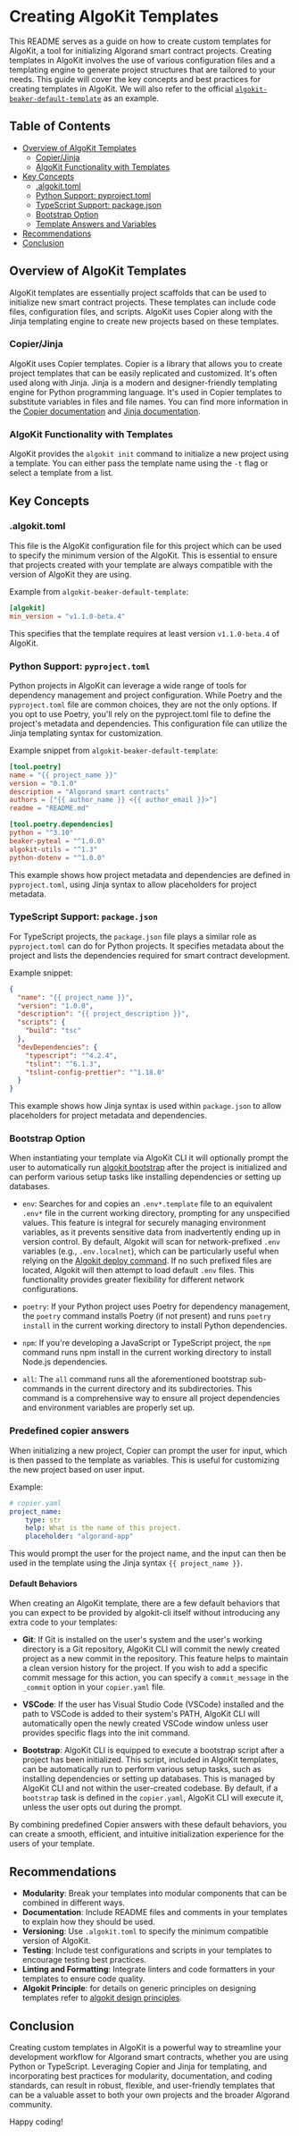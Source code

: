# Creating AlgoKit Templates

This README serves as a guide on how to create custom templates for AlgoKit, a tool for initializing Algorand smart contract projects. 
Creating templates in AlgoKit involves the use of various configuration files and a templating engine to generate project structures that are tailored to your needs.
This guide will cover the key concepts and best practices for creating templates in AlgoKit.
We will also refer to the official [`algokit-beaker-default-template`](https://github.com/algorandfoundation/algokit-beaker-default-template) as an example.
## Table of Contents

- [Overview of AlgoKit Templates](#overview-of-algokit-templates)
  - [Copier/Jinja](#copierjinja)
  - [AlgoKit Functionality with Templates](#algokit-functionality-with-templates)
- [Key Concepts](#key-concepts)
  - [.algokit.toml](#algokittoml)
  - [Python Support: pyproject.toml](#python-support-pyprojecttoml)
  - [TypeScript Support: package.json](#typescript-support-packagejson)
  - [Bootstrap Option](#bootstrap-option)
  - [Template Answers and Variables](#template-answers-and-variables)
- [Recommendations](#recommendations)
- [Conclusion](#conclusion)

## Overview of AlgoKit Templates

AlgoKit templates are essentially project scaffolds that can be used to initialize new smart contract projects. These templates can include code files, configuration files, and scripts. AlgoKit uses Copier along with the Jinja templating engine to create new projects based on these templates.

### Copier/Jinja

AlgoKit uses Copier templates. Copier is a library that allows you to create project templates that can be easily replicated and customized. It's often used along with Jinja. Jinja is a modern and designer-friendly templating engine for Python programming language. It's used in Copier templates to substitute variables in files and file names. You can find more information in the [Copier documentation](https://copier.readthedocs.io/) and [Jinja documentation](https://jinja.palletsprojects.com/).

### AlgoKit Functionality with Templates

AlgoKit provides the `algokit init` command to initialize a new project using a template. You can either pass the template name using the `-t` flag or select a template from a list. 

## Key Concepts

### .algokit.toml

This file is the AlgoKit configuration file for this project which can be used to specify the minimum version of the AlgoKit. This is essential to ensure that projects created with your template are always compatible with the version of AlgoKit they are using.

Example from `algokit-beaker-default-template`:
```toml
[algokit]
min_version = "v1.1.0-beta.4"
```
This specifies that the template requires at least version `v1.1.0-beta.4` of AlgoKit.

### Python Support: `pyproject.toml`

Python projects in AlgoKit can leverage a wide range of tools for dependency management and project configuration. While Poetry and the `pyproject.toml` file are common choices, they are not the only options.
If you opt to use Poetry, you'll rely on the pyproject.toml file to define the project's metadata and dependencies. This configuration file can utilize the Jinja templating syntax for customization.


Example snippet from `algokit-beaker-default-template`:

```toml
[tool.poetry]
name = "{{ project_name }}"
version = "0.1.0"
description = "Algorand smart contracts"
authors = ["{{ author_name }} <{{ author_email }}>"]
readme = "README.md"

[tool.poetry.dependencies]
python = "^3.10"
beaker-pyteal = "^1.0.0"
algokit-utils = "^1.3"
python-dotenv = "^1.0.0"
```

This example shows how project metadata and dependencies are defined in `pyproject.toml`, using Jinja syntax to allow placeholders for project metadata.

### TypeScript Support: `package.json`

For TypeScript projects, the `package.json` file plays a similar role as `pyproject.toml` can do for Python projects. It specifies metadata about the project and lists the dependencies required for smart contract development.

Example snippet:

```json
{
  "name": "{{ project_name }}",
  "version": "1.0.0",
  "description": "{{ project_description }}",
  "scripts": {
    "build": "tsc"
  },
  "devDependencies": {
    "typescript": "^4.2.4",
    "tslint": "^6.1.3",
    "tslint-config-prettier": "^1.18.0"
  }
}
```

This example shows how Jinja syntax is used within `package.json` to allow placeholders for project metadata and dependencies.

### Bootstrap Option

When instantiating your template via AlgoKit CLI it will optionally prompt the user to automatically run [algokit bootstrap](https://github.com/algorandfoundation/algokit-cli/blob/main/docs/features/bootstrap.md) after the project is initialized and can perform various setup tasks like installing dependencies or setting up databases.

- `env`: Searches for and copies an `.env*.template` file to an equivalent `.env*` file in the current working directory, prompting for any unspecified values. This feature is integral for securely managing environment variables, as it prevents sensitive data from inadvertently ending up in version control.
 By default, Algokit will scan for network-prefixed `.env` variables (e.g., `.env.localnet`), which can be particularly useful when relying on the [Algokit deploy command](https://github.com/algorandfoundation/algokit-cli/blob/deploy-command/docs/features/deploy.md). If no such prefixed files are located, Algokit will then attempt to load default `.env` files. This functionality provides greater flexibility for different network configurations.

- `poetry`: If your Python project uses Poetry for dependency management, the `poetry` command installs Poetry (if not present) and runs `poetry install` in the current working directory to install Python dependencies.
- `npm`: If you're developing a JavaScript or TypeScript project, the `npm` command runs npm install in the current working directory to install Node.js dependencies.
- `all`: The `all` command runs all the aforementioned bootstrap sub-commands in the current directory and its subdirectories. This command is a comprehensive way to ensure all project dependencies and environment variables are properly set up.

### Predefined copier answers

When initializing a new project, Copier can prompt the user for input, which is then passed to the template as variables. This is useful for customizing the new project based on user input.

Example:

```yaml
# copier.yaml
project_name:
    type: str
    help: What is the name of this project.
    placeholder: "algorand-app"
```
This would prompt the user for the project name, and the input can then be used in the template using the Jinja syntax `{{ project_name }}`.

#### Default Behaviors

When creating an AlgoKit template, there are a few default behaviors that you can expect to be provided by algokit-cli itself without introducing any extra code to your templates:

- **Git**: If Git is installed on the user's system and the user's working directory is a Git repository, AlgoKit CLI will commit the newly created project as a new commit in the repository. This feature helps to maintain a clean version history for the project. If you wish to add a specific commit message for this action, you can specify a `commit_message` in the `_commit` option in your `copier.yaml` file.

- **VSCode**: If the user has Visual Studio Code (VSCode) installed and the path to VSCode is added to their system's PATH, AlgoKit CLI will automatically open the newly created VSCode window unless user provides specific flags into the init command.

- **Bootstrap**: AlgoKit CLI is equipped to execute a bootstrap script after a project has been initialized. This script, included in AlgoKit templates, can be automatically run to perform various setup tasks, such as installing dependencies or setting up databases. This is managed by AlgoKit CLI and not within the user-created codebase. By default, if a `bootstrap` task is defined in the `copier.yaml`, AlgoKit CLI will execute it, unless the user opts out during the prompt.

By combining predefined Copier answers with these default behaviors, you can create a smooth, efficient, and intuitive initialization experience for the users of your template.

## Recommendations

- **Modularity**: Break your templates into modular components that can be combined in different ways.
- **Documentation**: Include README files and comments in your templates to explain how they should be used.
- **Versioning**: Use `.algokit.toml` to specify the minimum compatible version of AlgoKit.
- **Testing**: Include test configurations and scripts in your templates to encourage testing best practices.
- **Linting and Formatting**: Integrate linters and code formatters in your templates to ensure code quality.
- **Algokit Principle**: for details on generic principles on designing templates refer to [algokit design principles](https://github.com/algorandfoundation/algokit-cli/blob/main/docs/algokit.md#guiding-principles).
## Conclusion

Creating custom templates in AlgoKit is a powerful way to streamline your development workflow for Algorand smart contracts, whether you are using Python or TypeScript. Leveraging Copier and Jinja for templating, and incorporating best practices for modularity, documentation, and coding standards, can result in robust, flexible, and user-friendly templates that can be a valuable asset to both your own projects and the broader Algorand community.

Happy coding!

